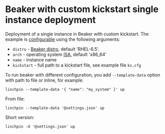# Beaker with custom kickstart single instance deployment

Deployment of a single instance in Beaker with custom kickstart.
The example is [configurable] using the following arguments:

 - `distro` - [Beaker distro], default 'RHEL-6.5'.
 - `arch` - operating system [ISA], default 'x86_64'
 - `name` - instance name
 - `kickstart` - full path to a kickstart file, see example file `ks.cfg`

To run beaker with different configuration, you add `--template-data` option
with path to file or inline, for example:

    linchpin --template-data '{ "name": "my_system" }' up

From file:

    linchpin --template-data '@settings.json' up

Short version:

    linchpin -d '@settings.json' up

[configurable]: https://linchpin.readthedocs.io/en/latest/managing_resources.html
[Beaker distro]: https://beaker-project.org/docs/user-guide/distros.html
[ISA]: https://en.wikipedia.org/wiki/Instruction_set_architecture
